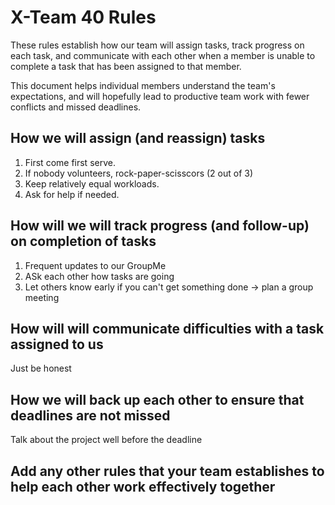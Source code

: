 # X-Team 40 Rules

These rules establish how our team will assign tasks,
track progress on each task, and communicate with each other 
when a member is unable to complete a task that has been assigned to that member.

This document helps individual members understand the team's expectations,
and will hopefully lead to productive team work with fewer conflicts
and missed deadlines.

## How we will assign (and reassign) tasks
1) First come first serve.
2) If nobody volunteers, rock-paper-scisscors (2 out of 3)
3) Keep relatively equal workloads.
4) Ask for help if needed.


## How will we will track progress (and follow-up) on completion of tasks
1) Frequent updates to our GroupMe
2) ASk each other how tasks are going
3) Let others know early if you can't get something done -> plan a group meeting


## How will will communicate difficulties with a task assigned to us
Just be honest


## How we will back up each other to ensure that deadlines are not missed
Talk about the project well before the deadline


## Add any other rules that your team establishes to help each other work effectively together



